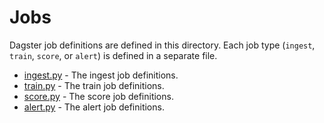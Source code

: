 # Jobs

Dagster job definitions are defined in this directory. Each job type (`ingest`, `train`, `score`, or `alert`) is defined in a separate file.

- [ingest.py](ingest.py) - The ingest job definitions.
- [train.py](train.py) - The train job definitions.
- [score.py](score.py) - The score job definitions.
- [alert.py](alert.py) - The alert job definitions.
